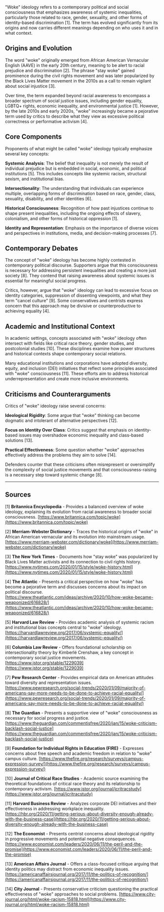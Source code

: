 "Woke" ideology refers to a contemporary political and social consciousness that emphasizes awareness of systemic inequalities, particularly those related to race, gender, sexuality, and other forms of identity-based discrimination [1]. The term has evolved significantly from its origins and now carries different meanings depending on who uses it and in what context.

## Origins and Evolution

The word "woke" originally emerged from African American Vernacular English (AAVE) in the early 20th century, meaning to be alert to racial prejudice and discrimination [2]. The phrase "stay woke" gained prominence during the civil rights movement and was later popularized by the Black Lives Matter movement in the 2010s as a call to remain vigilant about social injustice [3].

Over time, the term expanded beyond racial awareness to encompass a broader spectrum of social justice issues, including gender equality, LGBTQ+ rights, economic inequality, and environmental justice [1]. However, by the late 2010s and early 2020s, "woke" increasingly became a pejorative term used by critics to describe what they view as excessive political correctness or performative activism [4].

## Core Components

Proponents of what might be called "woke" ideology typically emphasize several key concepts:

**Systemic Analysis**: The belief that inequality is not merely the result of individual prejudice but is embedded in social, economic, and political institutions [5]. This includes concepts like systemic racism, structural sexism, and institutional bias.

**Intersectionality**: The understanding that individuals can experience multiple, overlapping forms of discrimination based on race, gender, class, sexuality, disability, and other identities [6].

**Historical Consciousness**: Recognition of how past injustices continue to shape present inequalities, including the ongoing effects of slavery, colonialism, and other forms of historical oppression [1].

**Identity and Representation**: Emphasis on the importance of diverse voices and perspectives in institutions, media, and decision-making processes [7].

## Contemporary Debates

The concept of "woke" ideology has become highly contested in contemporary political discourse. Supporters argue that this consciousness is necessary for addressing persistent inequalities and creating a more just society [8]. They contend that raising awareness about systemic issues is essential for meaningful social progress.

Critics, however, argue that "woke" ideology can lead to excessive focus on identity categories, suppression of dissenting viewpoints, and what they term "cancel culture" [9]. Some conservatives and centrists express concern that this approach may be divisive or counterproductive to achieving equality [4].

## Academic and Institutional Context

In academic settings, concepts associated with "woke" ideology often intersect with fields like critical race theory, gender studies, and postcolonial studies [10]. These disciplines examine how power structures and historical contexts shape contemporary social relations.

Many educational institutions and corporations have adopted diversity, equity, and inclusion (DEI) initiatives that reflect some principles associated with "woke" consciousness [11]. These efforts aim to address historical underrepresentation and create more inclusive environments.

## Criticisms and Counterarguments

Critics of "woke" ideology raise several concerns:

**Ideological Rigidity**: Some argue that "woke" thinking can become dogmatic and intolerant of alternative perspectives [12].

**Focus on Identity Over Class**: Critics suggest that emphasis on identity-based issues may overshadow economic inequality and class-based solutions [13].

**Practical Effectiveness**: Some question whether "woke" approaches effectively address the problems they aim to solve [14].

Defenders counter that these criticisms often misrepresent or oversimplify the complexity of social justice movements and that consciousness-raising is a necessary step toward systemic change [8].

---

## Sources

[1] **Britannica Encyclopedia** - Provides a balanced overview of woke ideology, explaining its evolution from racial awareness to broader social consciousness. [https://www.britannica.com/topic/woke](https://www.britannica.com/topic/woke)

[2] **Merriam-Webster Dictionary** - Traces the historical origins of "woke" in African American vernacular and its evolution into mainstream usage. [https://www.merriam-webster.com/dictionary/woke](https://www.merriam-webster.com/dictionary/woke)

[3] **The New York Times** - Documents how "stay woke" was popularized by Black Lives Matter activists and its connection to civil rights history. [https://www.nytimes.com/2020/01/15/style/woke-history.html](https://www.nytimes.com/2020/01/15/style/woke-history.html)

[4] **The Atlantic** - Presents a critical perspective on how "woke" has become a pejorative term and discusses concerns about its impact on political discourse. [https://www.theatlantic.com/ideas/archive/2020/10/how-woke-became-weaponized/616828/](https://www.theatlantic.com/ideas/archive/2020/10/how-woke-became-weaponized/616828/)

[5] **Harvard Law Review** - Provides academic analysis of systemic racism and institutional bias concepts central to "woke" ideology. [https://harvardlawreview.org/2017/06/systemic-equality/](https://harvardlawreview.org/2017/06/systemic-equality/)

[6] **Columbia Law Review** - Offers foundational scholarship on intersectionality theory by Kimberlé Crenshaw, a key concept in contemporary social justice movements. [https://www.jstor.org/stable/1229039](https://www.jstor.org/stable/1229039)

[7] **Pew Research Center** - Provides empirical data on American attitudes toward diversity and representation issues. [https://www.pewresearch.org/social-trends/2020/01/09/majority-of-americans-say-more-needs-to-be-done-to-achieve-racial-equality/](https://www.pewresearch.org/social-trends/2020/01/09/majority-of-americans-say-more-needs-to-be-done-to-achieve-racial-equality/)

[8] **The Guardian** - Presents a supportive view of "woke" consciousness as necessary for social progress and justice. [https://www.theguardian.com/commentisfree/2020/jan/15/woke-criticism-backlash-social-justice](https://www.theguardian.com/commentisfree/2020/jan/15/woke-criticism-backlash-social-justice)

[9] **Foundation for Individual Rights in Education (FIRE)** - Expresses concerns about free speech and academic freedom in relation to "woke" campus culture. [https://www.thefire.org/research/surveys/campus-expression-survey/](https://www.thefire.org/research/surveys/campus-expression-survey/)

[10] **Journal of Critical Race Studies** - Academic source examining the theoretical foundations of critical race theory and its relationship to contemporary activism. [https://www.jstor.org/journal/jcritracstudy](https://www.jstor.org/journal/jcritracstudy)

[11] **Harvard Business Review** - Analyzes corporate DEI initiatives and their effectiveness in addressing workplace inequality. [https://hbr.org/2020/11/getting-serious-about-diversity-enough-already-with-the-business-case](https://hbr.org/2020/11/getting-serious-about-diversity-enough-already-with-the-business-case)

[12] **The Economist** - Presents centrist concerns about ideological rigidity in progressive movements and potential negative consequences. [https://www.economist.com/leaders/2020/06/11/the-peril-and-the-promise](https://www.economist.com/leaders/2020/06/11/the-peril-and-the-promise)

[13] **American Affairs Journal** - Offers a class-focused critique arguing that identity politics may distract from economic inequality issues. [https://americanaffairsjournal.org/2017/11/the-politics-of-recognition/](https://americanaffairsjournal.org/2017/11/the-politics-of-recognition/)

[14] **City Journal** - Presents conservative criticism questioning the practical effectiveness of "woke" approaches to social problems. [https://www.city-journal.org/html/woke-racism-15818.html](https://www.city-journal.org/html/woke-racism-15818.html)
